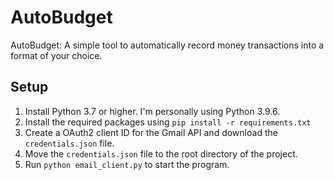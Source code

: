 # AutoBudget

AutoBudget: A simple tool to automatically record money transactions into a format of your choice.

## Setup

1. Install Python 3.7 or higher. I'm personally using Python 3.9.6.
2. Install the required packages using `pip install -r requirements.txt`
3. Create a OAuth2 client ID for the Gmail API and download the `credentials.json` file.
4. Move the `credentials.json` file to the root directory of the project.
5. Run `python email_client.py` to start the program.
